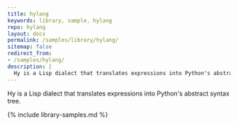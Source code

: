 ```yaml
---
title: hylang
keywords: library, sample, hylang
repo: hylang
layout: docs
permalink: /samples/library/hylang/
sitemap: false
redirect_from:
- /samples/hylang/
description: |
  Hy is a Lisp dialect that translates expressions into Python's abstract syntax tree.
---
```


Hy is a Lisp dialect that translates expressions into Python's abstract syntax tree.


{% include library-samples.md %}
